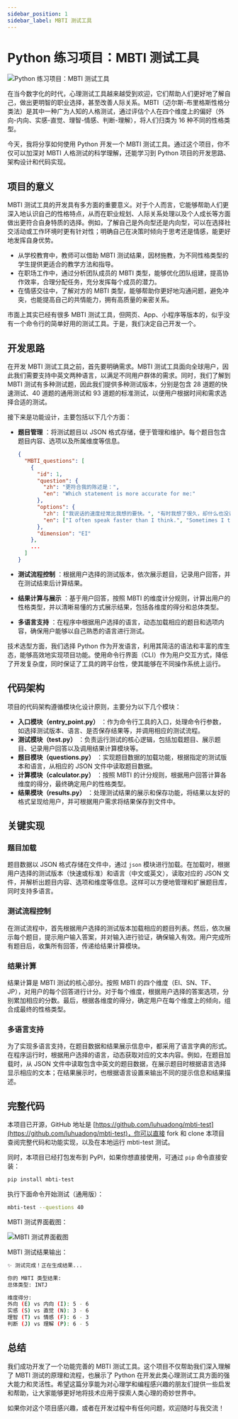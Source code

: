 ```yaml
---
sidebar_position: 1
sidebar_label: MBTI 测试工具
---
```


# Python 练习项目：MBTI 测试工具

![Python 练习项目：MBTI 测试工具](https://static.getiot.tech/python-project-mbti-test.png#center-large)

在当今数字化的时代，心理测试工具越来越受到欢迎，它们帮助人们更好地了解自己，做出更明智的职业选择，甚至改善人际关系。MBTI（迈尔斯-布里格斯性格分类法）是其中一种广为人知的人格测试，通过评估个人在四个维度上的偏好（外向-内向、实感-直觉、理智-情感、判断-理解），将人们归类为 16 种不同的性格类型。

今天，我将分享如何使用 Python 开发一个 MBTI 测试工具。通过这个项目，你不仅可以加深对 MBTI 人格测试的科学理解，还能学习到 Python 项目的开发思路、架构设计和代码实现。

## 项目的意义

MBTI 测试工具的开发具有多方面的重要意义。对于个人而言，它能够帮助人们更深入地认识自己的性格特点，从而在职业规划、人际关系处理以及个人成长等方面做出更符合自身特质的选择。例如，了解自己是外向型还是内向型，可以在选择社交活动或工作环境时更有针对性；明确自己在决策时倾向于思考还是情感，能更好地发挥自身优势。

- 从学校教育中，教师可以借助 MBTI 测试结果，因材施教，为不同性格类型的学生提供更适合的教学方法和指导。
- 在职场工作中，通过分析团队成员的 MBTI 类型，能够优化团队组建，提高协作效率，合理分配任务，充分发挥每个成员的潜力。
- 在情感交往中，了解对方的 MBTI 类型，能够帮助你更好地沟通问题，避免冲突，也能提高自己的共情能力，拥有高质量的亲密关系。

市面上其实已经有很多 MBTI 测试工具，但网页、App、小程序等版本的，似乎没有一个命令行的简单好用的测试工具。于是，我们决定自己开发一个。

## 开发思路

在开发 MBTI 测试工具之前，首先要明确需求。MBTI 测试工具面向全球用户，因此我们需要支持中英文两种语言，以满足不同用户群体的需求。同时，我们了解到 MBTI 测试有多种测试题，因此我们提供多种测试版本，分别是包含 28 道题的快速测试、40 道题的通用测试和 93 道题的标准测试，以便用户根据时间和需求选择合适的测试。

接下来是功能设计，主要包括以下几个方面：

- **题目管理** ：将测试题目以 JSON 格式存储，便于管理和维护。每个题目包含题目内容、选项以及所属维度等信息。

  ```json showLineNumbers "questions.json"
  {
    "MBTI_questions": [
      {
        "id": 1,
        "question": {
          "zh": "更符合我的陈述是：",
          "en": "Which statement is more accurate for me:"
        },
        "options": {
          "zh": ["我说话的速度经常比我想的要快。", "有时我想了很久，却什么也没说。"],
          "en": ["I often speak faster than I think.", "Sometimes I think for a long time but say nothing."]
        },
        "dimension": "EI"
      },
      ...
    ]
  }
  ```

- **测试流程控制** ：根据用户选择的测试版本，依次展示题目，记录用户回答，并在测试结束后计算结果。

- **结果计算与展示** ：基于用户回答，按照 MBTI 的维度计分规则，计算出用户的性格类型，并以清晰易懂的方式展示结果，包括各维度的得分和总体类型。

- **多语言支持** ：在程序中根据用户选择的语言，动态加载相应的题目和选项内容，确保用户能够以自己熟悉的语言进行测试。

技术选型方面，我们选择 Python 作为开发语言，利用其简洁的语法和丰富的库生态，能够高效地实现项目功能。使用命令行界面（CLI）作为用户交互方式，降低了开发复杂度，同时保证了工具的跨平台性，使其能够在不同操作系统上运行。

## 代码架构

项目的代码架构遵循模块化设计原则，主要分为以下几个模块：

- **入口模块（entry_point.py）** ：作为命令行工具的入口，处理命令行参数，如选择测试版本、语言、是否保存结果等，并调用相应的测试流程。
- **测试模块（test.py）** ：负责运行测试的核心逻辑，包括加载题目、展示题目、记录用户回答以及调用结果计算模块等。
- **题目模块（questions.py）** ：实现题目数据的加载功能，根据指定的测试版本和语言，从相应的 JSON 文件中读取题目数据。
- **计算模块（calculator.py）** ：按照 MBTI 的计分规则，根据用户回答计算各维度的得分，最终确定用户的性格类型。
- **结果模块（results.py）** ：处理测试结果的展示和保存功能，将结果以友好的格式呈现给用户，并可根据用户需求将结果保存到文件中。

## 关键实现

### 题目加载

题目数据以 JSON 格式存储在文件中，通过 `json` 模块进行加载。在加载时，根据用户选择的测试版本（快速或标准）和语言（中文或英文），读取对应的 JSON 文件，并解析出题目内容、选项和维度等信息。这样可以方便地管理和扩展题目库，同时支持多语言。

### 测试流程控制

在测试流程中，首先根据用户选择的测试版本加载相应的题目列表。然后，依次展示每个题目，提示用户输入答案，并对输入进行验证，确保输入有效。用户完成所有题目后，收集所有回答，传递给结果计算模块。

### 结果计算

结果计算是 MBTI 测试的核心部分。按照 MBTI 的四个维度（EI、SN、TF、JP），对用户的每个回答进行计分。对于每个维度，根据用户选择的答案选项，分别累加相应的分数。最后，根据各维度的得分，确定用户在每个维度上的倾向，组合成最终的性格类型。

### 多语言支持

为了实现多语言支持，在题目数据和结果展示信息中，都采用了语言字典的形式。在程序运行时，根据用户选择的语言，动态获取对应的文本内容。例如，在题目加载时，从 JSON 文件中读取包含中英文的题目数据，在展示题目时根据语言选择显示相应的文本；在结果展示时，也根据语言设置来输出不同的提示信息和结果描述。

## 完整代码

本项目已开源，GitHub 地址是 [https://github.com/luhuadong/mbti-test](https://github.com/luhuadong/mbti-test)，你可以直接 fork 和 clone 本项目查阅完整代码和功能实现，以及在本地运行 mbti-test 测试。

同时，本项目已经打包发布到 PyPI，如果你想直接使用，可通过 `pip` 命令直接安装：

```bash
pip install mbti-test
```

执行下面命令开始测试（通用版）：

```bash
mbti-test --questions 40
```

MBTI 测试界面截图：

![MBTI 测试界面截图](https://static.getiot.tech/mbti-test-demo-zh.jpg#center)

MBTI 测试结果输出：

```bash
✨ 测试完成！正在生成结果...

你的 MBTI 类型结果:
总体类型: INTJ

维度得分:
外向 (E) vs 内向 (I): 5 - 6
实感 (S) vs 直觉 (N): 3 - 6
理智 (T) vs 情感 (F): 6 - 3
判断 (J) vs 理解 (P): 6 - 5
```

## 总结

我们成功开发了一个功能完善的 MBTI 测试工具。这个项目不仅帮助我们深入理解了 MBTI 测试的原理和流程，也展示了 Python 在开发此类心理测试工具方面的强大能力和灵活性。希望这篇分享能为对心理学和编程感兴趣的朋友们提供一些启发和帮助，让大家能够更好地将技术应用于探索人类心理的奇妙世界中。

如果你对这个项目感兴趣，或者在开发过程中有任何问题，欢迎随时与我交流！
